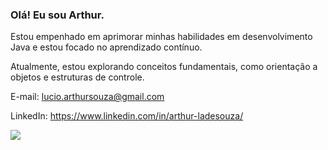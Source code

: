 ### Olá! Eu sou Arthur.

Estou empenhado em aprimorar minhas habilidades em desenvolvimento Java e estou focado no aprendizado contínuo. 

Atualmente, estou explorando conceitos fundamentais, como orientação a objetos e estruturas de controle.


E-mail: lucio.arthursouza@gmail.com

LinkedIn: https://www.linkedin.com/in/arthur-ladesouza/


<div align="center">
  <a href="https://github.com/itsSouza">
  <img align="left"src="https://github-readme-stats.vercel.app/api/top-langs/?username=itsSouza&theme=dracula&hide_langs_below=1" />
</a>
</div>

  

 
